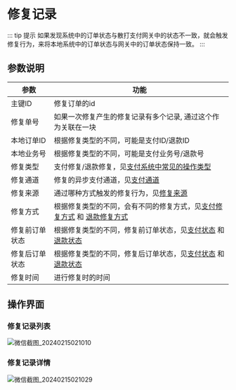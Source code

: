 # 修复记录
::: tip 提示
如果发现系统中的订单状态与散打支付网关中的状态不一致，就会触发修复行为，来将本地系统中的订单状态与网关中的订单状态保持一致。
:::
## 参数说明
| 参数      | 功能                                                                                                                                                          |
|---------|-------------------------------------------------------------------------------------------------------------------------------------------------------------|
| 主键ID    | 修复订单的id                                                                                                                                                     |
| 修复单号    | 如果一次修复产生的修复记录有多个记录, 通过这个作为关联在一块                                                                                                                             |
| 本地订单ID  | 根据修复类型的不同，可能是支付ID/退款ID                                                                                                                                      |
| 本地业务号   | 根据修复类型的不同，可能是支付业务号/退款号                                                                                                                                      |
| 修复类型    | 支付修复/退款修复，见[支付系统中常见的操作类型](/daxpay/guides/other/常量和状态表.md#支付系统中常见的操作类型-paymenttypeenum)                                                                      |
| 修复通道    | 修复的异步支付通道，见[支付通道](/daxpay/guides/other/常量和状态表.md#支付通道-paychannelenum)                                                                                       |
| 修复来源    | 通过哪种方式触发的修复行为，见[修复来源](/daxpay/guides/other/常量和状态表.md#支付修复来源-payrepairsourceenum)                                                                            |
| 修复方式    | 根据修复类型的不同，会有不同的修复方式，见[支付修复方式](/daxpay/guides/other/常量和状态表.md#支付修复方式-payrepairwayenum) 和 [退款修复方式](/daxpay/guides/other/常量和状态表.md#退款修复方式-refundrepairwayenum) |
| 修复前订单状态 | 根据修复类型的不同，修复前订单状态，见[支付状态](/daxpay/guides/other/常量和状态表.md#支付状态-paystatusenum) 和 [退款状态](/daxpay/guides/other/常量和状态表.md#退款状态-refundstatusenum)                 |
| 修复后订单状态 | 根据修复类型的不同，修复后订单状态，见[支付状态](/daxpay/guides/other/常量和状态表.md#支付状态-paystatusenum) 和 [退款状态](/daxpay/guides/other/常量和状态表.md#退款状态-refundstatusenum)                 |
| 修复时间    | 进行修复时的时间                                                                                                                                                    |


## 操作界面
### 修复记录列表
![微信截图_20240215021010](https://cdn.jsdelivr.net/gh/xxm1995/bootx-img@master/daxpay/微信截图_20240215021010.7ixd9wjl8ow0.webp)

### 修复记录详情
![微信截图_20240215021029](https://cdn.jsdelivr.net/gh/xxm1995/bootx-img@master/daxpay/微信截图_20240215021029.758cxw36bxo0.webp)
